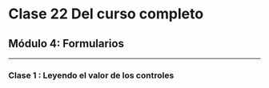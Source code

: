 # Clase 22 Del curso completo

## Módulo 4: Formularios 

---

### Clase 1 : Leyendo el valor de los controles
